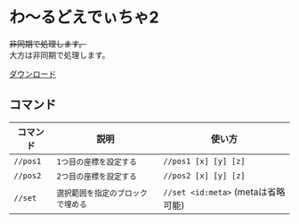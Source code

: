 # わ～るどえでぃちゃ2
~~非同期で処理します。~~  
大方は非同期で処理します。

[ダウンロード](https://poggit.pmmp.io/ci/deceitya/WorldEditya2/WorldEditya2)

## コマンド
| コマンド | 説明 | 使い方 |
| --- | --- | --- |
| `//pos1` | `1つ目の座標を設定する` | `//pos1 [x] [y] [z]` |
| `//pos2` | `2つ目の座標を設定する` | `//pos2 [x] [y] [z]` |
| `//set` | `選択範囲を指定のブロックで埋める` | `//set <id:meta>` (metaは省略可能) |

